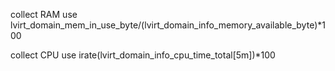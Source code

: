 collect RAM use
lvirt_domain_mem_in_use_byte/(lvirt_domain_info_memory_available_byte)*100

collect CPU use
irate(lvirt_domain_info_cpu_time_total[5m])*100
